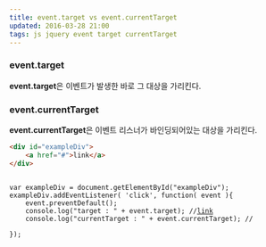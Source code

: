 ```yaml
---
title: event.target vs event.currentTarget  
updated: 2016-03-28 21:00
tags: js jquery event target currentTarget
---
```


### event.target    
**event.target**은 이벤트가 발생한 바로 그 대상을 가리킨다. 

### event.currentTarget
**event.currentTarget**은 이벤트 리스너가 바인딩되어있는 대상을 가리킨다. 



```html
<div id="exampleDiv">
	<a href="#">link</a>
</div>
```

<pre class="language-javascript"><code>
var exampleDiv = document.getElementById("exampleDiv");
exampleDiv.addEventListener( 'click', function( event ){
	event.preventDefault();
	console.log("target : " + event.target); //<a href="#">link</a>
	console.log("currentTarget : " + event.currentTarget); //<div id="exampleDiv"></div>
});
</code></pre>

